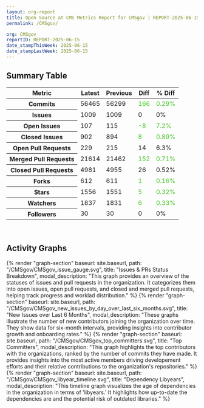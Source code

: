```yaml
---
layout: org-report
title: Open Source at CMS Metrics Report for CMSgov | REPORT-2025-06-15
permalink: /CMSgov/

org: CMSgov
reportID: REPORT-2025-06-15
date_stampThisWeek: 2025-06-15
date_stampLastWeek: 2025-06-15
---
```

<div class="summary-table">
  <table class="usa-table usa-table--borderless">
    <h2> Summary Table </h2>
    <thead>
      <tr>
        <th scope="col">Metric</th>
        <th scope="col">Latest</th>
        <th scope="col">Previous</th>
        <th scope="col">Diff</th>
        <th scope="col">% Diff</th>
      </tr>
    </thead>
    <tbody>
      <tr>
        <th scope="row">Commits</th>
        <td>56465</td>
        <td>56299</td>
        <td style="color: #45c527" >166</td>
        <td style="color: #45c527" >0.29%</td>
      </tr>
      <tr>
        <th scope="row">Issues</th>
        <td>1009</td>
        <td>1009</td>
        <td style="" >0</td>
        <td style="" >0%</td>
      </tr>
      <tr>
        <th scope="row">Open Issues</th>
        <td>107</td>
        <td>115</td>
        <td style="color: #45c527" >-8</td>
        <td style="color: #45c527" >7.2%</td>
      </tr>
      <tr>
        <th scope="row">Closed Issues</th>
        <td>902</td>
        <td>894</td>
        <td style="color: #45c527" >8</td>
        <td style="color: #45c527" >0.89%</td>
      </tr>
      <tr>
        <th scope="row">Open Pull Requests</th>
        <td>229</td>
        <td>215</td>
        <td style="" >14</td>
        <td style="" >6.3%</td>
      </tr>
      <tr>
        <th scope="row">Merged Pull Requests</th>
        <td>21614</td>
        <td>21462</td>
        <td style="color: #45c527" >152</td>
        <td style="color: #45c527" >0.71%</td>
      </tr>
      <tr>
        <th scope="row">Closed Pull Requests</th>
        <td>4981</td>
        <td>4955</td>
        <td style="" >26</td>
        <td style="" >0.52%</td>
      </tr>
      <tr>
        <th scope="row">Forks</th>
        <td>612</td>
        <td>611</td>
        <td style="color: #45c527" >1</td>
        <td style="color: #45c527" >0.16%</td>
      </tr>
      <tr>
        <th scope="row">Stars</th>
        <td>1556</td>
        <td>1551</td>
        <td style="color: #45c527" >5</td>
        <td style="color: #45c527" >0.32%</td>
      </tr>
      <tr>
        <th scope="row">Watchers</th>
        <td>1837</td>
        <td>1831</td>
        <td style="color: #45c527" >6</td>
        <td style="color: #45c527" >0.33%</td>
      </tr>
      <tr>
        <th scope="row">Followers</th>
        <td>30</td>
        <td>30</td>
        <td style="" >0</td>
        <td style="" >0%</td>
      </tr>
    </tbody>
  </table>
</div>
<div class="graph-container">
  <br>
  <h2 class="graph-section-title">Activity Graphs</h2>
  <div class="all-graphs">
    <!--- Issues/PRs Status Breakdown Graph -->
    {% render "graph-section" baseurl: site.baseurl, path: "/CMSgov/CMSgov_issue_gauge.svg", title: "Issues & PRs Status Breakdown", modal_description: "This graph provides an overview of the statuses of issues and pull requests in the organization. It categorizes them into open issues, open pull requests, and closed and merged pull requests, helping track progress and worklad distribution." %}
    <!-- New Issues over Last 6 Months -->
    {% render "graph-section" baseurl: site.baseurl, path: "/CMSgov/CMSgov_new_issues_by_day_over_last_six_months.svg", title: "New Issues over Last 6 Months", modal_description: "These graphs illustrate the number of new contributors joining the organization over time. They show data for six-month intervals, providing insights into contributor growth and onboarding rates." %}
    <!-- Top Committers Bar Graph -->
    {% render "graph-section" baseurl: site.baseurl, path: "/CMSgov/CMSgov_top_committers.svg", title: "Top Committers", modal_description: "This graph highlights the top contributors with the organizations, ranked by the number of commits they have made. It provides insights into the most active members driving developement efforts and their relative contributions to the organization's repositories." %}
    <!-- Libyear Timeline Graph -->
    {% render "graph-section" baseurl: site.baseurl, path: "/CMSgov/CMSgov_libyear_timeline.svg", title: "Dependency Libyears", modal_description: "This timeline graph visualizes the age of dependencies in the organization in terms of 'libyears.' It highlights how up-to-date the dependencies are and the potential risk of outdated libraries." %}
  </div>
</div>